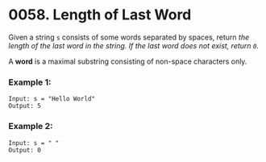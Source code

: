 # 0058. Length of Last Word

Given a string `s` consists of some words separated by spaces, return *the length of the last word in the string. If the last word does not exist, return `0`.*

A **word** is a maximal substring consisting of non-space characters only.

 
### Example 1:
```
Input: s = "Hello World"
Output: 5
```

### Example 2:
```
Input: s = " "
Output: 0
```